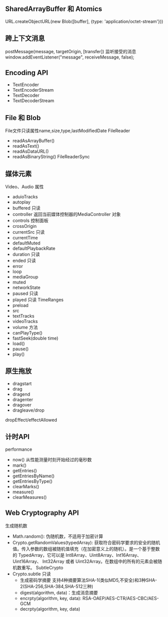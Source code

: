 ## SharedArrayBuffer 和 Atomics
URL.createObjectURL(new Blob([buffer], {type: 'application/octet-stream'}))

## 跨上下文消息
postMessage(message, targetOrigin, [transfer])
监听接受的消息
window.addEventListener("message", receiveMessage, false);

## Encoding API
- TextEncoder
- TextEncoderStream
- TextDecoder
- TextDecoderStream

## File 和 Blob
File文件只读属性name,size,type,lastModifiedDate
FileReader
- readAsArrayBuffer()
- readAsText()
- readAsDataURL()
- readAsBinaryString()
FileReaderSync

## 媒体元素
Video、Audio
属性
- aduioTracks
- autoplay
- buffered 只读
- controller 返回当前媒体控制器的MediaController 对象
- controls 控制面板
- crossOrigin
- currentSrc 只读
- currentTime
- defaultMuted
- defaultPlaybackRate
- duration 只读
- ended 只读
- error
- loop
- mediaGroup
- muted
- networkState
- paused 只读
- played 只读 TimeRanges
- preload
- src
- textTracks
- videoTracks
- volume
方法
- canPlayType()
- fastSeek(double time)
- load()
- pause()
- play()

## 原生拖放
- dragstart
- drag
- dragend
- dragenter
- dragover
- dragleave/drop

dropEffect/effectAllowed

## 计时API
performance
- now() 从性能测量时刻开始经过的毫秒数 
- mark()
- getEntries()
- getEntriesByName()
- getEntriesByType()
- clearMarks()
- measure()
- clearMeasures()

## Web Cryptography API
生成随机数
- Math.random(): 伪随机数，不适用于加密计算
- Crypto.getRandomValues(typedArray): 获取符合密码学要求的安全的随机值。传入参数的数组被随机值填充（在加密意义上的随机）。是一个基于整数的 TypedArray，它可以是 Int8Array、Uint8Array、Int16Array、 Uint16Array、 Int32Array 或者 Uint32Array。在数组中的所有的元素会被随机数重写。
SubtleCrypto
- Crypto.subtle 只读
    - 生成密码学摘要
    支持4种摘要算法SHA-1(类似MD5,不安全)和3种SHA-2(SHA-256,SHA-384,SHA-512三种)
    - digest(algorithm, data)：生成消息摘要
    - encrpty(algorithm, key, data): RSA-OAEP/AES-CTR/AES-CBC/AES-GCM
    - decrpty(algorithm, key, data)
